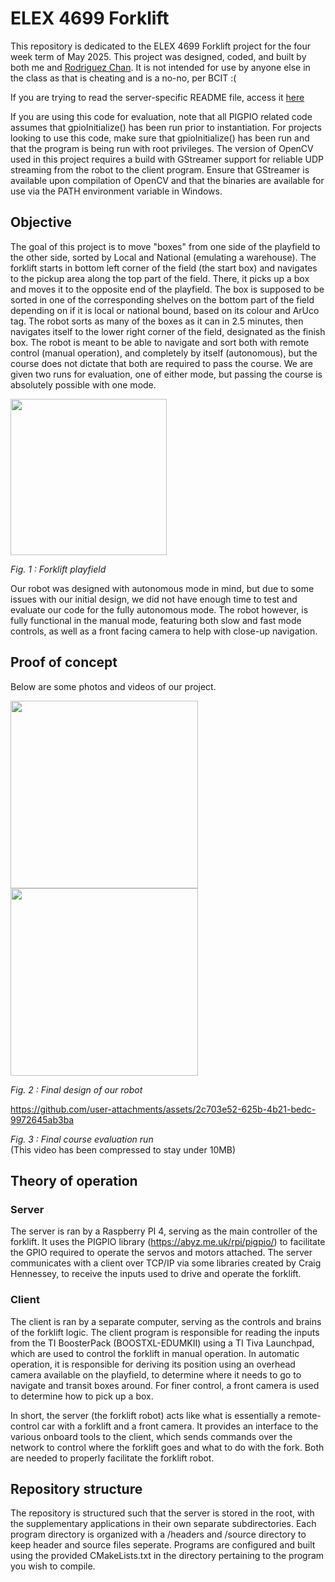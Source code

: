 # ELEX 4699 Forklift

This repository is dedicated to the ELEX 4699 Forklift project for the four week term of May 2025. This project was designed, coded, and built by both me and [Rodriguez Chan](https://github.com/roddyguezchan). It is not intended for use by anyone else in the class as that is cheating and is a no-no, per BCIT :(   

If you are trying to read the server-specific README file, access it [here](SERVER_README.md)

If you are using this code for evaluation, note that all PIGPIO related code assumes that gpioInitialize() has been run prior to instantiation. For projects looking to use this code, make sure that gpioInitialize() has been run and that the program is being run with root privileges. The version of OpenCV used in this project requires a build with GStreamer support for reliable UDP streaming from the robot to the client program. Ensure that GStreamer is available upon compilation of OpenCV and that the binaries are available for use via the PATH environment variable in Windows.

## Objective
The goal of this project is to move "boxes" from one side of the playfield to the other side, sorted by Local and National (emulating a warehouse). The forklift starts in bottom left corner of the field (the start box) and navigates to the pickup area along the top part of the field. There, it picks up a box and moves it to the opposite end of the playfield. The box is supposed to be sorted in one of the corresponding shelves on the bottom part of the field depending on if it is local or national bound, based on its colour and ArUco tag. The robot sorts as many of the boxes as it can in 2.5 minutes, then navigates itself to the lower right corner of the field, designated as the finish box. The robot is meant to be able to navigate and sort both with remote control (manual operation), and completely by itself (autonomous), but the course does not dictate that both are required to pass the course. We are given two runs for evaluation, one of either mode, but passing the course is absolutely possible with one mode.

<img src=https://github.com/user-attachments/assets/a2d061b6-81b6-4d7a-adee-7e61a38bf6d3 width=250/>  

_Fig. 1 : Forklift playfield_

Our robot was designed with autonomous mode in mind, but due to some issues with our initial design, we did not have enough time to test and evaluate our code for the fully autonomous mode. The robot however, is fully functional in the manual mode, featuring both slow and fast mode controls, as well as a front facing camera to help with close-up navigation.

## Proof of concept
Below are some photos and videos of our project.  

<img src=https://github.com/user-attachments/assets/1db6be52-bf9e-416c-8b23-49311a1f8f62 width=300/>
<img src=https://github.com/user-attachments/assets/12ceed2d-f52a-4dea-9289-3cf77d71b0c7 width=300/>

_Fig. 2 : Final design of our robot_

https://github.com/user-attachments/assets/2c703e52-625b-4b21-bedc-9972645ab3ba

_Fig. 3 : Final course evaluation run_  
(This video has been compressed to stay under 10MB)

## Theory of operation

### Server
The server is ran by a Raspberry PI 4, serving as the main controller of the forklift. It uses the PIGPIO library (https://abyz.me.uk/rpi/pigpio/) to facilitate the GPIO required to operate the servos and motors attached. The server communicates with a client over TCP/IP via some libraries created by Craig Hennessey, to receive the inputs used to drive and operate the forklift.

### Client
The client is ran by a separate computer, serving as the controls and brains of the forklift logic. The client program is responsible for reading the inputs from the TI BoosterPack (BOOSTXL-EDUMKII) using a TI Tiva Launchpad, which are used to control the forklift in manual operation. In automatic operation, it is responsible for deriving its position using an overhead camera available on the playfield, to determine where it needs to go to navigate and transit boxes around. For finer control, a front camera is used to determine how to pick up a box.

In short, the server (the forklift robot) acts like what is essentially a remote-control car with a forklift and a front camera. It provides an interface to the various onboard tools to the client, which sends commands over the network to control where the forklift goes and what to do with the fork. Both are needed to properly facilitate the forklift robot.

## Repository structure
The repository is structured such that the server is stored in the root, with the supplementary applications in their own separate subdirectories. Each program directory is organized with a /headers and /source directory to keep header and source files seperate. Programs are configured and built using the provided CMakeLists.txt in the directory pertaining to the program you wish to compile.
